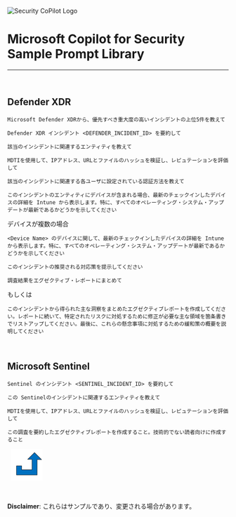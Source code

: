 ![Security CoPilot Logo](https://github.com/ninjyanaka/Copilot-For-Security/blob/main/Promptbook%20samples/ic_fluent_copilot_64_64%402x.png)
# Microsoft Copilot for Security Sample Prompt Library

***
&nbsp;
## Defender XDR 

 ```
Microsoft Defender XDRから、優先すべき重大度の高いインシデントの上位5件を教えて
 ```
 ```
Defender XDR インシデント <DEFENDER_INCIDENT_ID> を要約して
 ```
 ```
該当のインシデントに関連するエンティティを教えて
 ```
 ```
MDTIを使用して、IPアドレス、URLとファイルのハッシュを検証し、レピュテーションを評価して
 ```
```
該当のインシデントに関連する各ユーザに設定されている認証方法を教えて
```
```
このインシデントのエンティティにデバイスが含まれる場合、最新のチェックインしたデバイスの詳細を Intune から表示します。特に、すべてのオペレーティング・システム・アップデートが最新であるかどうかを示してください
```
デバイスが複数の場合
```
<Device Name> のデバイスに関して、最新のチェックインしたデバイスの詳細を Intune から表示します。特に、すべてのオペレーティング・システム・アップデートが最新であるかどうかを示してください
```

```
このインシデントの推奨される対応策を提示してください
```

```
調査結果をエグゼクティブ・レポートにまとめて
```
もしくは
```
このインシデントから得られた主な洞察をまとめたエグゼクティブレポートを作成してください。レポートに続いて、特定されたリスクに対処するために修正が必要な主な領域を箇条書きでリストアップしてください。最後に、これらの懸念事項に対処するための緩和策の概要を説明してください
```

&nbsp;

## Microsoft Sentinel

 ```
Sentinel のインシデント <SENTINEL_INCIDENT_ID> を要約して
 ```
 ```
この Sentinelのインシデントに関連するエンティティを教えて
 ```

 ```
MDTIを使用して、IPアドレス、URLとファイルのハッシュを検証し、レピュテーションを評価して
 ```

 ```
この調査を要約したエグゼクティブレポートを作成すること。技術的でない読者向けに作成すること
 ```


&nbsp;
[![alt text](../../Images/backtotop.svg)](#defender)

&nbsp;

**Disclaimer**: これらはサンプルであり、変更される場合があります。
